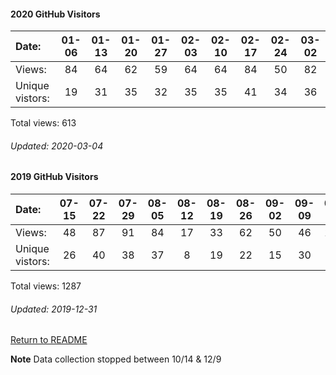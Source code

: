 #### 2020 GitHub Visitors
Date:		      |       01-06   |       01-13   |       01-20   |       01-27  |   02-03  |   02-10  |   02-17  |   02-24  |   03-02
|:---   |:---:   |:---:  |:---:  |:---:  |:---:  |:---:  |:---:  |:---:  |:---:
Views:		  |       84      |       64      |       62      |       59      |       64     |   64     |   84     |   50     |   82     |   20
Unique  vistors:  |   19    |       31      |       35      |       32      |      35  |      35  |      41  |      34  |      36  |      7

Total views: 613
###### Updated: 2020-03-04

#### 2019 GitHub Visitors
Date:   |         07-15   |       07-22   |       07-29   |       08-05   |       08-12   |       08-19   |       08-26   |       09-02   |       09-09   |       09-16  |   09-23  |   09-30  |   10-07  |   10-14  |   10-21  |  12-09  |   12-16  |   12-23  |   12-30
|:---   |:---:    |:---:  |:---:  |:---:  |:---:  |:---:  |:---:  |:---:  |:---:  |:---:  |:---:  |:---:  |:---:  |:---:  |:---:  |:---:  |:---:  |:---:  |:---:
Views:  |         48      |       87      |       91      |       84      |       17      |       33      |       62      |       50      |       46      |       108    |   118    |   86     |   81     |   73     |   3      |  47     |   55     |   197    |   84
Unique  vistors:  |       26      |       40      |       38      |       37      |       8       |       19      |       22      |       15      |       30      |      40  |      40  |      31  |      32  |      27  |      2  |      24  |      28  |      18  |      19

Total views: 1287
###### Updated: 2019-12-31

[Return to README](https://github.com/BradleyA/Search-docker-registry-v2-script.1.0/blob/master/README.md#traffic)

**Note**  Data collection stopped between 10/14 & 12/9
